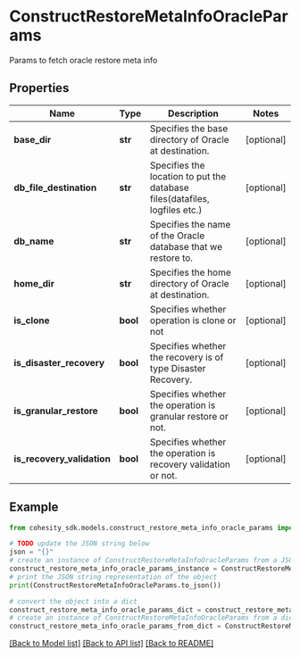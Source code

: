 # ConstructRestoreMetaInfoOracleParams

Params to fetch oracle restore meta info

## Properties

Name | Type | Description | Notes
------------ | ------------- | ------------- | -------------
**base_dir** | **str** | Specifies the base directory of Oracle at destination. | [optional] 
**db_file_destination** | **str** | Specifies the location to put the database files(datafiles, logfiles etc.) | [optional] 
**db_name** | **str** | Specifies the name of the Oracle database that we restore to. | [optional] 
**home_dir** | **str** | Specifies the home directory of Oracle at destination. | [optional] 
**is_clone** | **bool** | Specifies whether operation is clone or not | [optional] 
**is_disaster_recovery** | **bool** | Specifies whether the recovery is of type Disaster Recovery. | [optional] 
**is_granular_restore** | **bool** | Specifies whether the operation is granular restore or not. | [optional] 
**is_recovery_validation** | **bool** | Specifies whether the operation is recovery validation or not. | [optional] 

## Example

```python
from cohesity_sdk.models.construct_restore_meta_info_oracle_params import ConstructRestoreMetaInfoOracleParams

# TODO update the JSON string below
json = "{}"
# create an instance of ConstructRestoreMetaInfoOracleParams from a JSON string
construct_restore_meta_info_oracle_params_instance = ConstructRestoreMetaInfoOracleParams.from_json(json)
# print the JSON string representation of the object
print(ConstructRestoreMetaInfoOracleParams.to_json())

# convert the object into a dict
construct_restore_meta_info_oracle_params_dict = construct_restore_meta_info_oracle_params_instance.to_dict()
# create an instance of ConstructRestoreMetaInfoOracleParams from a dict
construct_restore_meta_info_oracle_params_from_dict = ConstructRestoreMetaInfoOracleParams.from_dict(construct_restore_meta_info_oracle_params_dict)
```
[[Back to Model list]](../README.md#documentation-for-models) [[Back to API list]](../README.md#documentation-for-api-endpoints) [[Back to README]](../README.md)


